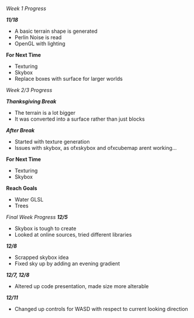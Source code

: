 *Week 1 Progress*

***11/18***

- A basic terrain shape is generated
- Perlin Noise is read
- OpenGL with lighting

**For Next Time**
- Texturing
- Skybox
- Replace boxes with surface for larger worlds

*Week 2/3 Progress*

***Thanksgiving Break***

- The terrain is a lot bigger
- It was converted into a surface rather than just blocks

***After Break***

- Started with texture generation
- Issues with skybox, as ofxskybox and ofxcubemap arent working...

**For Next Time**
- Texturing
- Skybox

****Reach Goals****
- Water GLSL
- Trees

*Final Week Progress*
***12/5***
- Skybox is tough to create
- Looked at online sources, tried different libraries

***12/8***
- Scrapped skybox idea
- Fixed sky up by adding an evening gradient

***12/7, 12/8***
- Altered up code presentation, made size more alterable

***12/11***
- Changed up controls for WASD with respect to current looking direction
